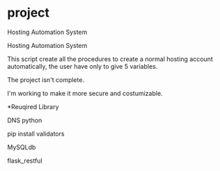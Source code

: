# project
Hosting Automation System

Hosting Automation System

This script create all the procedures to create a normal hosting account automatically, the user have only to give 5 variables.

The project isn't complete.

I'm working to make it more secure and costumizable.


*Reuqired Library

DNS python

pip install validators

MySQLdb

flask_restful


